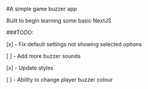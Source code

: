 #A simple game buzzer app

Built to begin learning some basic NextJS

###TODO:

[x] - Fix default settings not showing selected options

[ ] - Add more buzzer sounds

[x] - Update styles 

[ ] - Ability to change player buzzer colour
